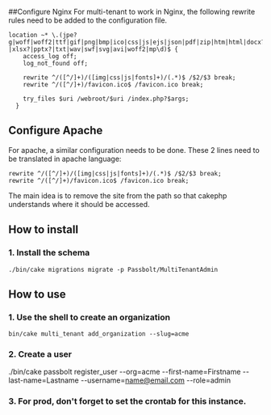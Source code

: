 ##Configure Nginx
For multi-tenant to work in Nginx, the following rewrite rules need to be added to the configuration file.
```
location ~* \.(jpe?g|woff|woff2|ttf|gif|png|bmp|ico|css|js|ejs|json|pdf|zip|htm|html|docx?|xlsx?|pptx?|txt|wav|swf|svg|avi|woff2|mp\d)$ {
    access_log off;
    log_not_found off;

    rewrite ^/([^/]+)/([img|css|js|fonts]+)/(.*)$ /$2/$3 break;
    rewrite ^/([^/]+)/favicon.ico$ /favicon.ico break;

    try_files $uri /webroot/$uri /index.php?$args;
  }
```

## Configure Apache
For apache, a similar configuration needs to be done. These 2 lines need to be translated in apache language: 
```
rewrite ^/([^/]+)/([img|css|js|fonts]+)/(.*)$ /$2/$3 break;
rewrite ^/([^/]+)/favicon.ico$ /favicon.ico break;
```

The main idea is to remove the site from the path so that cakephp understands where it should be accessed.

## How to install
### 1. Install the schema
```./bin/cake migrations migrate -p Passbolt/MultiTenantAdmin```


## How to use
### 1. Use the shell to create an organization
```bin/cake multi_tenant add_organization --slug=acme```

### 2. Create a user
./bin/cake passbolt register_user --org=acme --first-name=Firstname --last-name=Lastname --username=name@email.com --role=admin

### 3. For prod, don't forget to set the crontab for this instance.
